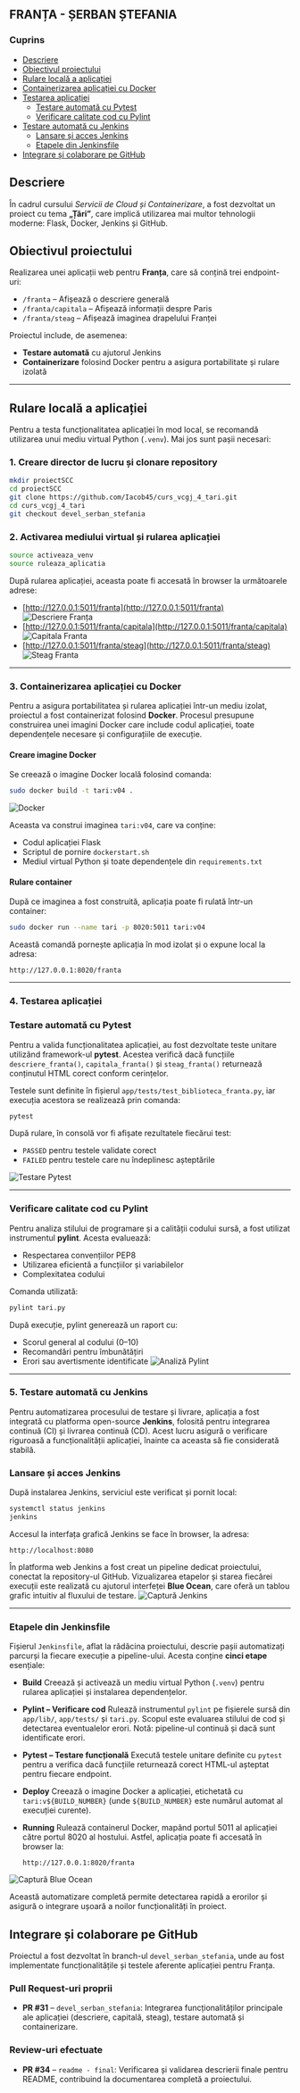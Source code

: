 ## FRANȚA - ȘERBAN ȘTEFANIA
### Cuprins
- [Descriere](#descriere)
- [Obiectivul proiectului](#obiectivul-proiectului)
- [Rulare locală a aplicației](#rulare-locală-a-aplicației)
- [Containerizarea aplicației cu Docker](#3-containerizarea-aplicației-cu-docker)
- [Testarea aplicației](#4-testarea-aplicației)
  - [Testare automată cu Pytest](#-testare-automată-cu-pytest)
  - [Verificare calitate cod cu Pylint](#-verificare-calitate-cod-cu-pylint)
- [Testare automată cu Jenkins](#5-testare-automată-cu-jenkins)
  - [Lansare și acces Jenkins](#lansare-și-acces-jenkins)
  - [Etapele din Jenkinsfile](#etapele-din-jenkinsfile)
- [Integrare și colaborare pe GitHub](#integrare-și-colaborare-pe-github)
## Descriere  
În cadrul cursului *Servicii de Cloud și Containerizare*, a fost dezvoltat un proiect cu tema **„Țări”**, care implică utilizarea mai multor tehnologii moderne: Flask, Docker, Jenkins și GitHub.

## Obiectivul proiectului  
Realizarea unei aplicații web pentru **Franța**, care să conțină trei endpoint-uri: 
- `/franta` – Afișează o descriere generală 
- `/franta/capitala` – Afișează informații despre Paris 
- `/franta/steag` – Afișează imaginea drapelului Franței 

Proiectul include, de asemenea: 
- **Testare automată** cu ajutorul Jenkins 
- **Containerizare** folosind Docker pentru a asigura portabilitate și rulare izolată 

---

## Rulare locală a aplicației

Pentru a testa funcționalitatea aplicației în mod local, se recomandă utilizarea unui mediu virtual Python (`.venv`). Mai jos sunt pașii necesari:

### 1. Creare director de lucru și clonare repository

```bash
mkdir proiectSCC
cd proiectSCC
git clone https://github.com/Iacob45/curs_vcgj_4_tari.git
cd curs_vcgj_4_tari
git checkout devel_serban_stefania 
```
### 2.  Activarea mediului virtual și rularea aplicației
```bash
source activeaza_venv
source ruleaza_aplicatia
```
După rularea aplicației, aceasta poate fi accesată în browser la următoarele adrese:

- [http://127.0.0.1:5011/franta](http://127.0.0.1:5011/franta) 
![Descriere Franța](static/descriere.jpg)
- [http://127.0.0.1:5011/franta/capitala](http://127.0.0.1:5011/franta/capitala) 
![Capitala Franta](static/capitala.jpg)
- [http://127.0.0.1:5011/franta/steag](http://127.0.0.1:5011/franta/steag) 
![Steag Franta](static/screenshot.jpg)
---

### 3. Containerizarea aplicației cu Docker

Pentru a asigura portabilitatea și rularea aplicației într-un mediu izolat, proiectul a fost containerizat folosind **Docker**. Procesul presupune construirea unei imagini Docker care include codul aplicației, toate dependențele necesare și configurațiile de execuție.

#### Creare imagine Docker

Se creează o imagine Docker locală folosind comanda:

```bash
sudo docker build -t tari:v04 .
```
![Docker](static/docker.jpg)

Aceasta va construi imaginea `tari:v04`, care va conține:
- Codul aplicației Flask
- Scriptul de pornire `dockerstart.sh`
- Mediul virtual Python și toate dependențele din `requirements.txt`

#### Rulare container

După ce imaginea a fost construită, aplicația poate fi rulată într-un container:

```bash
sudo docker run --name tari -p 8020:5011 tari:v04
```

Această comandă pornește aplicația în mod izolat și o expune local la adresa:
```
http://127.0.0.1:8020/franta
```
---

### 4. Testarea aplicației

###  Testare automată cu Pytest

Pentru a valida funcționalitatea aplicației, au fost dezvoltate teste unitare utilizând framework-ul **pytest**. Acestea verifică dacă funcțiile `descriere_franta()`, `capitala_franta()` și `steag_franta()` returnează conținutul HTML corect conform cerințelor.

Testele sunt definite în fișierul `app/tests/test_biblioteca_franta.py`, iar execuția acestora se realizează prin comanda:

```bash
pytest
```
După rulare, în consolă vor fi afișate rezultatele fiecărui test:
- `PASSED` pentru testele validate corect
- `FAILED` pentru testele care nu îndeplinesc așteptările

![Testare Pytest](static/pytest.jpg)

---

###  Verificare calitate cod cu Pylint

Pentru analiza stilului de programare și a calității codului sursă, a fost utilizat instrumentul **pylint**. Acesta evaluează:

- Respectarea convențiilor PEP8
- Utilizarea eficientă a funcțiilor și variabilelor
- Complexitatea codului

Comanda utilizată:

```bash
pylint tari.py
```
După execuție, pylint generează un raport cu:
- Scorul general al codului (0–10)
- Recomandări pentru îmbunătățiri
- Erori sau avertismente identificate
![Analiză Pylint](static/Spylint.jpg)
---

### 5. Testare automată cu Jenkins

Pentru automatizarea procesului de testare și livrare, aplicația a fost integrată cu platforma open-source **Jenkins**, folosită pentru integrarea continuă (CI) și livrarea continuă (CD). Acest lucru asigură o verificare riguroasă a funcționalității aplicației, înainte ca aceasta să fie considerată stabilă.

### Lansare și acces Jenkins

După instalarea Jenkins, serviciul este verificat și pornit local:

```bash
systemctl status jenkins
jenkins
```

Accesul la interfața grafică Jenkins se face în browser, la adresa:

```
http://localhost:8080
```

În platforma web Jenkins a fost creat un pipeline dedicat proiectului, conectat la repository-ul GitHub. Vizualizarea etapelor și starea fiecărei execuții este realizată cu ajutorul interfeței **Blue Ocean**, care oferă un tablou grafic intuitiv al fluxului de testare.
![Captură Jenkins](static/pipeline.jpg)

---

### Etapele din Jenkinsfile

Fișierul `Jenkinsfile`, aflat la rădăcina proiectului, descrie pașii automatizați parcurși la fiecare execuție a pipeline-ului. Acesta conține **cinci etape** esențiale:

- **Build** 
  Creează și activează un mediu virtual Python (`.venv`) pentru rularea aplicației și instalarea dependențelor.

- **Pylint – Verificare cod** 
  Rulează instrumentul `pylint` pe fișierele sursă din `app/lib/`, `app/tests/` și `tari.py`. Scopul este evaluarea stilului de cod și detectarea eventualelor erori. Notă: pipeline-ul continuă și dacă sunt identificate erori.

- **Pytest – Testare funcțională** 
  Execută testele unitare definite cu `pytest` pentru a verifica dacă funcțiile returnează corect HTML-ul așteptat pentru fiecare endpoint.

- **Deploy** 
  Creează o imagine Docker a aplicației, etichetată cu `tari:v${BUILD_NUMBER}` (unde `${BUILD_NUMBER}` este numărul automat al execuției curente).

- **Running** 
  Rulează containerul Docker, mapând portul 5011 al aplicației către portul 8020 al hostului. Astfel, aplicația poate fi accesată în browser la:

  ```
  http://127.0.0.1:8020/franta
  ```
![Captură Blue Ocean](static/blueocean.jpg)

Această automatizare completă permite detectarea rapidă a erorilor și asigură o integrare ușoară a noilor funcționalități în proiect.

## Integrare și colaborare pe GitHub

Proiectul a fost dezvoltat în branch-ul `devel_serban_stefania`, unde au fost implementate funcționalitățile și testele aferente aplicației pentru Franța.

### Pull Request-uri proprii

- **PR #31** – `devel_serban_stefania`: Integrarea funcționalităților principale ale aplicației (descriere, capitală, steag), testare automată și containerizare.

### Review-uri efectuate

- **PR #34** – `readme - final`: Verificarea și validarea descrierii finale pentru README, contribuind la documentarea completă a proiectului.


